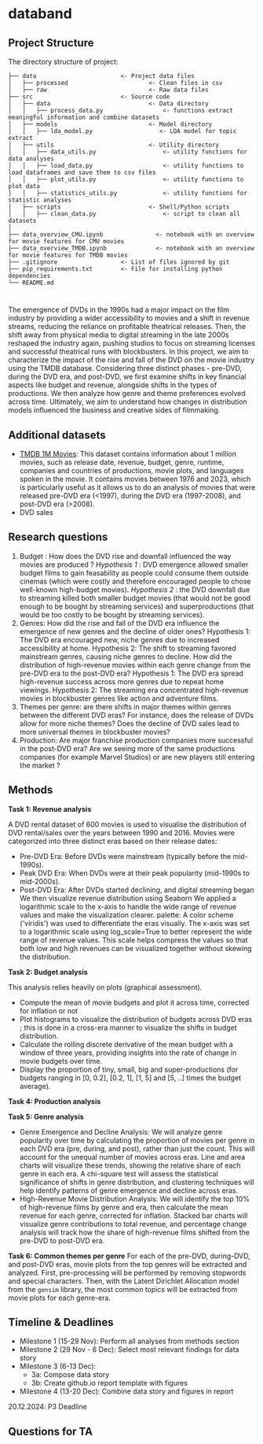 
# databand

## Project Structure
The directory structure of project:

```
├── data                        <- Project data files
│   ├── processed                       <- Clean files in csv
│   ├── raw                             <- Raw data files 
├── src                         <- Source code
│   ├── data                            <- Data directory
│   │   ├── process_data.py                 <- functions extract meaningful information and combine datasets
│   ├── models                          <- Model directory
│   │   ├── lda_model.py                   <- LDA model for topic extract 
│   ├── utils                           <- Utility directory
│   │   ├── data_utils.py                   <- utility functions for data analyses 
│   │   ├── load_data.py                    <- utility functions to load dataframes and save them to csv files 
│   │   ├── plot_utils.py                   <- utility functions to plot data
│   │   ├── statistics_utils.py             <- utility functions for statistic analyses
│   ├── scripts                         <- Shell/Python scripts
│   │   ├── clean_data.py                   <- script to clean all datasets
│
├── data_overview_CMU.ipynb               <- notebook with an overview for movie features for CMU movies
├── data_overview_TMDB.ipynb              <- notebook with an overview for movie features for TMDB movies 
├── .gitignore                  <- List of files ignored by git
├── pip_requirements.txt        <- File for installing python dependencies
└── README.md
```

# <Project title>

The emergence of DVDs in the 1990s had a major impact on the film industry by providing a wider accessibility to movies 
and a shift in revenue streams, reducing the reliance on profitable theatrical releases. Then, the shift away from physical 
media to digital streaming in the late 2000s reshaped the industry again, pushing studios to focus on streaming licenses 
and successful theatrical runs with blockbusters. In this project, we aim to characterize the impact of the rise 
and fall of the DVD on the movie industry using the TMDB database. Considering three distinct phases - pre-DVD, during the 
DVD era, and post-DVD, we first examine shifts in key financial aspects like budget and revenue, alongside shifts in the 
types of productions. We then analyze how genre and theme preferences evolved across time. Ultimately, we aim to understand 
how changes in distribution models influenced the business and creative sides of filmmaking. 

## Additional datasets
- [TMDB 1M Movies](https://www.kaggle.com/datasets/asaniczka/tmdb-movies-dataset-2023-930k-movies): This dataset 
contains information about 1 million movies, such as release date, revenue, budget, genre, runtime, companies and countries of productions,
movie plots, and languages spoken in the movie. It contains movies between 1976 and 2023, which is particularly useful 
as it allows us to do an analysis of movies that were released pre-DVD era (<1997), during the DVD era (1997-2008), and post-DVD era (>2008).
- DVD sales

## Research questions 

1. Budget : How does the DVD rise and downfall influenced the way movies are produced ? *Hypothesis 1* : DVD emergence allowed smaller budget films to gain feasability as people could consume them outside cinemas (which were costly and therefore encouraged people to chose well-known high-budget movies). *Hypothesis 2* : the DVD downfall due to streaming killed both smaller budget movies (that would not be good enough to be bought by streaming services) and superproductions (that would be too costly to be bought by streaming services).
2. Genres: How did the rise and fall of the DVD era influence the emergence of new genres and the decline of older ones? Hypothesis 1: The DVD era encouraged new, niche genres due to increased accessibility at home. Hypothesis 2: The shift to streaming favored mainstream genres, causing niche genres to decline.
How did the distribution of high-revenue movies within each genre change from the pre-DVD era to the post-DVD era? Hypothesis 1: The DVD era spread high-revenue success across more genres due to repeat home viewings. Hypothesis 2: The streaming era concentrated high-revenue movies in blockbuster genres like action and adventure films.
4. Themes per genre: are there shifts in major themes within genres between the different DVD eras? For instance, does
the release of DVDs allow for more niche themes? Does the decline of DVD sales lead to more universal themes in blockbuster movies? 
5. Production: Are major franchise production companies more successful in the post-DVD era? Are we seeing more of the same productions companies (for example Marvel Studios) or are new players still entering the market ?


## Methods
**Task 1: Revenue analysis**

A DVD rental dataset of 600 movies is used to visualise the distribution of DVD rental/sales over the years between 1990 and 2016.
Movies were categorized into three distinct eras based on their release dates:
- Pre-DVD Era: Before DVDs were mainstream (typically before the mid-1990s).
- Peak DVD Era: When DVDs were at their peak popularity (mid-1990s to mid-2000s).
- Post-DVD Era: After DVDs started declining, and digital streaming began 
We then visualize revenue distribution using Seaborn
We applied a logarithmic scale to the x-axis to handle the wide range of revenue values and make the visualization clearer.
palette: A color scheme ('viridis') was used to differentiate the eras visually.
The x-axis was set to a logarithmic scale using log_scale=True to better represent the wide range of revenue values. This scale helps compress the values so that both low and high revenues can be visualized together without skewing the distribution.

**Task 2: Budget analysis** 

This analysis relies heavily on plots (graphical assessment).
- Compute the mean of movie budgets and plot it across time, corrected for inflation or not
- Plot histograms to visualize the distribution of budgets across DVD eras ; this is done in a cross-era manner to visualize the shifts in budget distribution. 
- Calculate the rolling discrete derivative of the mean budget with a window of three years, providing insights into the rate of change in movie budgets over time. 
- Display the proportion of tiny, small, big and super-productions (for budgets ranging in [0, 0.2], [0.2, 1], [1, 5] and [5, ..] times the budget average).

**Task 4: Production analysis**

**Task 5: Genre analysis**
- Genre Emergence and Decline Analysis:
We will analyze genre popularity over time by calculating the proportion of movies per genre in each DVD era (pre, during, and post), rather than just the count. This will account for the unequal number of movies across eras. Line and area charts will visualize these trends, showing the relative share of each genre in each era. A chi-square test will assess the statistical significance of shifts in genre distribution, and clustering techniques will help identify patterns of genre emergence and decline across eras.
- High-Revenue Movie Distribution Analysis:
We will identify the top 10% of high-revenue films by genre and era, then calculate the mean revenue for each genre, corrected for inflation. Stacked bar charts will visualize genre contributions to total revenue, and percentage change analysis will track how the share of high-revenue films shifted from the pre-DVD to post-DVD era.

**Task 6: Common themes per genre**
For each of the pre-DVD, during-DVD, and post-DVD eras, movie plots from the top genres will 
be extracted and analyzed. First, pre-processing will be performed by removing stopwords and special characters. 
Then, with the Latent Dirichlet Allocation model from the `gensim` library, the most common topics will be extracted 
from movie plots for each genre-era. 

## Timeline & Deadlines
- Milestone 1 (15-29 Nov): Perform all analyses from methods section
- Milestone 2 (29 Nov - 6 Dec): Select most relevant findings for data story
- Milestone 3 (6-13 Dec): 
  - 3a: Compose data story
  - 3b: Create github.io report template with figures 
- Milestone 4 (13-20 Dec): Combine data story and figures in report

20.12.2024: P3 Deadline 

## Questions for TA

